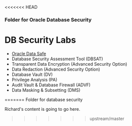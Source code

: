 <<<<<<< HEAD
### Folder for Oracle Database Security

# DB Security Labs

- [Oracle Data Safe](data-safe%2FREADME.md)
- Database Security Assessment Tool (DBSAT)
- Transparent Data Encryption (Advanced Security Option)
- Data Redaction (Advanced Security Option)
- Database Vault (DV)
- Privilege Analysis (PA)
- Audit Vault & Database Firewall (ADVF)
- Data Masking & Subsetting (DMS)

=======
Folder for database security

Richard's content is going to go here.
>>>>>>> upstream/master
